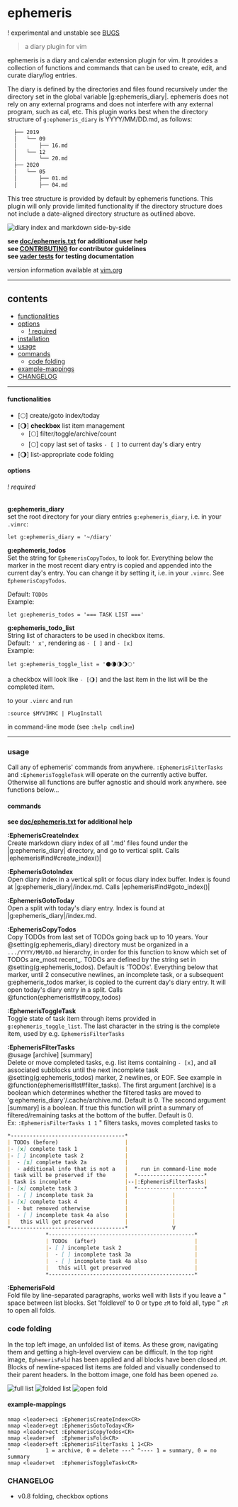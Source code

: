 # ephemeris
! experimental and unstable see [BUGS](#bugs)
> a diary plugin for vim

ephemeris is a diary and calendar extension plugin for vim. It provides a
collection of functions and commands that can be used to create, edit, and
curate diary/log entries.

The diary is defined by the directories and files found recursively under the
directory set in the global variable |g:ephemeris_diary|. ephemeris does not
rely on any external programs and does not interfere with any external
program, such as cal, etc. This plugin works best when the directory structure
of `g:ephemeris_diary` is YYYY/MM/DD.md, as follows:
```txt
  ├── 2019
  │   └── 09
  │       ├── 16.md
  │   └── 12
  │       └── 20.md
  ├── 2020
  │   └── 05
  │       ├── 01.md
  │       ├── 04.md
```
This tree structure is provided by default by ephemeris functions. This plugin
will only provide limited functionality if the directory structure does not
include a date-aligned directory structure as outlined above.

![diary index and markdown side-by-side](img/side-by-side.png)

**see [doc/ephemeris.txt](doc/ephemeris.txt) for additional user help**  
**see [CONTRIBUTING](.github/CONTRIBUTING.md) for contributor guidelines**  
**see [vader tests](.github/CONTRIBUTING.md#vader-tests) for testing
documentation**

version information available at [vim.org](https://www.vim.org/scripts/script.php?script_id=5879)

---------------------------------------------

## contents

- [functionalities](#functionalities)
- [options](#options)
    - [! required](#!-required)
- [installation](#installation)
- [usage](#usage)
- [commands](#commands)
  - [code folding](#code-folding)
- [example-mappings](#example-mappings)
- [CHANGELOG](#changelog)

---------------------------------------------

#### functionalities

 - [🌕] create/goto index/today
 - [🌖] **checkbox** list item management
   - [🌕] filter/toggle/archive/count
   - [🌕] copy last set of tasks `- [ ]` to current day's diary entry
 - [🌖] list-appropriate code folding


#### options

###### ! required

**g:ephemeris_diary**  
set the root directory for your diary entries `g:ephemeris_diary`, i.e. in your
`.vimrc`:
```vim
let g:ephemeris_diary = '~/diary'
```

**g:ephemeris_todos**  
Set the string for `EphemerisCopyTodos`, to look for.  Everything below the
marker in the most recent diary entry is copied and appended into the current
day's entry. You can change it by setting it, i.e.  in your `.vimrc`. See
`EphemerisCopyTodos`.

Default: `TODOs`  
Example:  
```vim
let g:ephemeris_todos = '=== TASK LIST ==='
```

**g:ephemeris_todo_list**  
String list of characters to be used in checkbox items.  
Default: `' x'`, rendering as `- [ ]` and `- [x]`  
Example:  
```vim
let g:ephemeris_toggle_list = '🌑🌘🌗🌖🌕'
```
a checkbox will look like `- [🌖]` and the last item in the list will be the
completed item.

to your `.vimrc` and run
```vim
:source $MYVIMRC | PlugInstall
```
in command-line mode (see `:help cmdline`)

---------------------------------------------

### usage

Call any of ephemeris' commands from anywhere. `:EphemerisFilterTasks`
and `:EphemerisToggleTask` will operate on the currently active buffer.
Otherwise all functions are buffer agnostic and should work anywhere. see
functions below...

#### commands
**see [doc/ephemeris.txt](doc/ephemeris.txt) for additional help**

**:EphemerisCreateIndex**  
Create markdown diary index of all '.md' files found under the
|g:ephemeris_diary| directory, and go to vertical split.  Calls
|ephemeris#ind#create_index()|

**:EphemerisGotoIndex**  
Open diary index in a vertical split or focus diary index buffer. Index is
found at |g:ephemeris_diary|/index.md. Calls |ephemeris#ind#goto_index()|

**:EphemerisGotoToday**  
Open a split with today's diary entry. Index is found at
|g:ephemeris_diary|/index.md.

**:EphemerisCopyTodos**  
 Copy TODOs from last set of TODOs going back up to 10 years. Your
 @setting(g:ephemeris_diary) directory must  be organized in a
 `.../YYYY/MM/DD.md` hierarchy, in order for this function to know which set
of TODOs are_most recent_. TODOs are defined by the string set in
 @setting(g:ephemeris_todos). Default is 'TODOs'. Everything below that
 marker, until 2 consecutive newlines, an incomplete task, or a subsequent
 g:ephemeris_todos marker, is copied to the current day's diary entry. It will
 open today's diary entry in a split. Calls
 @function(ephemeris#lst#copy_todos)

**:EphemerisToggleTask**  
Toggle state of task item through items provided in `g:ephemeris_toggle_list`.
The last character in the string is the complete item, used by e.g.
`EphemerisFilterTasks`

**:EphemerisFilterTasks**  
 @usage [archive] [summary]  
 Delete or move completed tasks, e.g. list items containing `- [x]`, and all
 associated subblocks until the next incomplete task
 @setting(g:ephemeris_todos) marker, 2 newlines, or EOF.  See example in
 @function(ephemeris#lst#filter_tasks). The first argument [archive] is a
 boolean which determines whether the filtered tasks are moved to
 'g:ephemeris_diary'/.cache/archive.md. Default is 0. The second argument
 [summary] is a boolean. If true this function will print a summary of
 filtered/remaining tasks at the bottom of the buffer. Default is 0.  
 Ex: `:EphemerisFilterTasks 1 1` " filters tasks, moves completed tasks to

```md
*------------------------------------*
| TODOs (before)                     |
|- [x] complete task 1               |
|- [ ] incomplete task 2             |
|  - [x] complete task 2a            |
|  - additional info that is not a   |    run in command-line mode
| task will be preserved if the      |  *---------------------*
| task is incomplete                 |--|:EphemerisFilterTasks|
|- [x] complete task 3               |  *---------------------*
|  - [ ] incomplete task 3a          |              |
|- [x] complete task 4               |              |
|  - but removed otherwise           |              |
|  - [ ] incomplete task 4a also     |              |
|   this will get preserved          |              |
*------------------------------------*              V
            *----------------------------------------------*
            | TODOs  (after)                               |
            |- [ ] incomplete task 2                       |
            |  - [ ] incomplete task 3a                    |
            |  - [ ] incomplete task 4a also               |
            |   this will get preserved                    |
            *----------------------------------------------*
```

**:EphemerisFold**  
 Fold file by line-separated paragraphs, works well with lists if you leave a
 " space between list blocks. Set 'foldlevel' to 0 or type `zM` to fold all,
 type " `zR` to open all folds.

### code folding

In the top left image, an unfolded list of items.  As these grow, navigating
them and getting a high-level overview can be difficult. In the top right
image, `EphemerisFold` has been applied and all blocks have been closed `zM`.
Blocks of newline-spaced list items are folded and visually condensed to their
parent headers. In the bottom image, one fold has been opened `zo`.

![full list](./img/full-list.png) ![folded
list](./img/folded.png) ![open fold](./img/open_fold.png)

#### example-mappings

```vim
nmap <leader>eci :EphemerisCreateIndex<CR>
nmap <leader>egt :EphemerisGotoToday<CR>
nmap <leader>ect :EphemerisCopyTodos<CR>
nmap <leader>ef  :EphemerisFold<CR>
nmap <leader>eft :EphemerisFilterTasks 1 1<CR>
"           1 = archive, 0 = delete ---^ ^---- 1 = summary, 0 = no summary
nmap <leader>et  :EphemerisToggleTask<CR>
```

### CHANGELOG

- v0.8 folding, checkbox options
